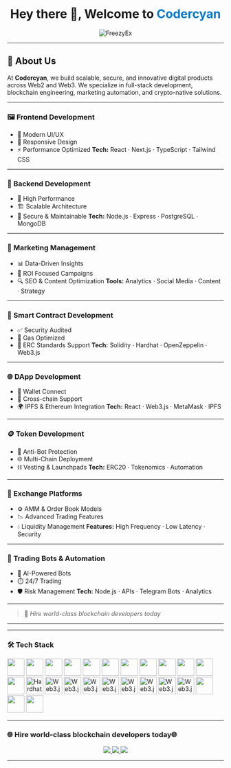 <h1 align="center">Hey there 👋, Welcome to <span style="color:#007acc">Codercyan</span></h1>

<p align="center">
  <img src="https://komarev.com/ghpvc/?username=FreezyEx&label=Profile%20views&color=0e75b6&style=flat" alt="FreezyEx" />
</p>


---





## 🧠 About Us

At **Codercyan**, we build scalable, secure, and innovative digital products across Web2 and Web3. We specialize in full-stack development, blockchain engineering, marketing automation, and crypto-native solutions.

---

### 🖼️ Frontend Development

* 🎨 Modern UI/UX
* 📱 Responsive Design
* ⚡ Performance Optimized
  **Tech:** React · Next.js · TypeScript · Tailwind CSS

---

### 🔧 Backend Development

* 🚀 High Performance
* 🏗️ Scalable Architecture
* 🔐 Secure & Maintainable
  **Tech:** Node.js · Express · PostgreSQL · MongoDB

---

### 📢 Marketing Management

* 📊 Data-Driven Insights
* 🎯 ROI Focused Campaigns
* 🔍 SEO & Content Optimization
  **Tools:** Analytics · Social Media · Content · Strategy

---

### 🔐 Smart Contract Development

* ✅ Security Audited
* 🧪 Gas Optimized
* 📄 ERC Standards Support
  **Tech:** Solidity · Hardhat · OpenZeppelin · Web3.js

---

### 🌐 DApp Development

* 🔗 Wallet Connect
* 🔄 Cross-chain Support
* 🌍 IPFS & Ethereum Integration
  **Tech:** React · Web3.js · MetaMask · IPFS

---

### 🪙 Token Development

* 🤖 Anti-Bot Protection
* 🌐 Multi-Chain Deployment
* ⛓️ Vesting & Launchpads
  **Tech:** ERC20 · Tokenomics · Automation

---

### 💱 Exchange Platforms

* ⚙️ AMM & Order Book Models
* 📉 Advanced Trading Features
* 💧 Liquidity Management
  **Features:** High Frequency · Low Latency · Security

---

### 🤖 Trading Bots & Automation

* 🧠 AI-Powered Bots
* ⏱️ 24/7 Trading
* 🛡️ Risk Management
  **Tech:** Node.js · APIs · Telegram Bots · Analytics

---

> 🧊 *Hire world-class blockchain developers today*

---



---

### 🛠️ Tech Stack

<p align="left">
  <!-- Web Languages & Frontend -->
  <img src="https://cdn.jsdelivr.net/gh/devicons/devicon/icons/javascript/javascript-original.svg" width="40" height="40" />
  <img src="https://cdn.jsdelivr.net/gh/devicons/devicon/icons/typescript/typescript-original.svg" width="40" height="40" />
  <img src="https://cdn.jsdelivr.net/gh/devicons/devicon/icons/html5/html5-original.svg" width="40" height="40" />
  <img src="https://cdn.jsdelivr.net/gh/devicons/devicon/icons/css3/css3-original.svg" width="40" height="40" />
  <img src="https://cdn.jsdelivr.net/gh/devicons/devicon/icons/react/react-original.svg" width="40" height="40" />
  <img src="https://cdn.jsdelivr.net/gh/devicons/devicon/icons/nextjs/nextjs-original.svg" width="40" height="40" />
  <img src="https://icon.icepanel.io/Technology/svg/Azure-SQL-Database.svg" width="40" height="40" />
  
  <!-- Backend & Database -->
  <img src="https://cdn.jsdelivr.net/gh/devicons/devicon/icons/nodejs/nodejs-original.svg" width="40" height="40" />
  <img src="https://cdn.jsdelivr.net/gh/devicons/devicon/icons/express/express-original.svg" width="40" height="40" />
  <img src="https://cdn.jsdelivr.net/gh/devicons/devicon/icons/postgresql/postgresql-original.svg" width="40" height="40" />
  <img src="https://cdn.jsdelivr.net/gh/devicons/devicon/icons/mongodb/mongodb-original.svg" width="40" height="40" />
  
  <!-- Web3 & Blockchain -->
  <img src="https://cdn.jsdelivr.net/gh/devicons/devicon/icons/solidity/solidity-original.svg" width="40" height="40" />
  <img src="https://icon.icepanel.io/Technology/svg/Python.svg" width="40" height="40" alt="Hardhat" />
  <img src="https://icon.icepanel.io/Technology/svg/Laravel.svg" width="40" height="40" alt="Web3.js" />
  <img src="https://icon.icepanel.io/Technology/svg/Laravel.svg" width="40" height="40" alt="Web3.js" />
  <img src="https://icon.icepanel.io/Technology/svg/Bootstrap.svg" width="40" height="40" alt="Web3.js" />
  <img src="https://icon.icepanel.io/Technology/svg/Tailwind-CSS.svg" width="40" height="40" alt="Web3.js" />
  <img src="https://icon.icepanel.io/Technology/svg/Rust.svg" width="40" height="40" alt="Web3.js" />
  <img src="https://icon.icepanel.io/Technology/svg/Rust.svg" width="40" height="40" alt="Web3.js" />
 <img src="https://icon.icepanel.io/Technology/svg/Postman.svg" width="40" height="40" alt="Web3.js" />
 <img src="https://icon.icepanel.io/Technology/svg/Vite.js.svg" width="40" height="40" alt="Web3.js" />

    


  <!-- Tools & DevOps -->
  <img src="https://cdn.jsdelivr.net/gh/devicons/devicon/icons/git/git-original.svg" width="40" height="40" />
  <img src="https://icon.icepanel.io/Technology/svg/Hardhat.svg" width="40" height="40" />
  <img src="https://cdn.jsdelivr.net/gh/devicons/devicon/icons/docker/docker-original.svg" width="40" height="40" />
</p>


---

### 🌐 Hire world-class blockchain developers today🌐

<p align="center">
  <a href="https://twitter.com/codercyan1" target="_blank">
    <img src="https://img.shields.io/badge/Twitter-1DA1F2?style=for-the-badge&logo=twitter&logoColor=white" />
  </a>
  <a href="https://t.me/codercyan" target="_blank">
    <img src="https://img.shields.io/badge/Telegram-0088cc?style=for-the-badge&logo=telegram&logoColor=white" />
  </a>
<a href="https://youtube.com/@codercyan" target="_blank">
  <img src="https://img.shields.io/badge/YouTube-FF0000?style=for-the-badge&logo=youtube&logoColor=white" />
</a>

</p>

---
